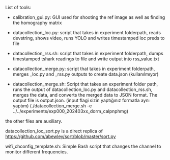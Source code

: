 List of tools:

- calibration_gui.py: GUI used for shooting the ref image as well as finding the homography matrix
- datacollection_loc.py: script that takes in experiment folderpath, reads devstring, shows video, runs YOLO and writes timestamped loc preds to file
- datacollection_rss.sh: script that takes in experiment folderpath, dumps timestamped tshark readings to file and write output into rss_value.txt

- datacollection_merge.py: script that takes in experiment folderpath, merges \_loc.py and \_rss.py outputs to create data.json (kullanılmıyor)

- datacollection_merge.sh: Script that takes an experiment folder path, runs the output of datacollection_loc.py and datacollection_rss.sh, merges the data, and converts the merged data to JSON format. The output file is output.json. (input flagi sizin yaptığınız formatla aynı yaptım) (./datacollection_merge.sh -e ../../experiments/exp000_202403xx_dorm_calpnphmg)

the other files are auxiliary.

datacollection_loc_sort.py is a direct replica of https://github.com/abewley/sort/blob/master/sort.py

wifi_chconfig_template.sh: Simple Bash script that changes the channel to monitor different frequencies.







